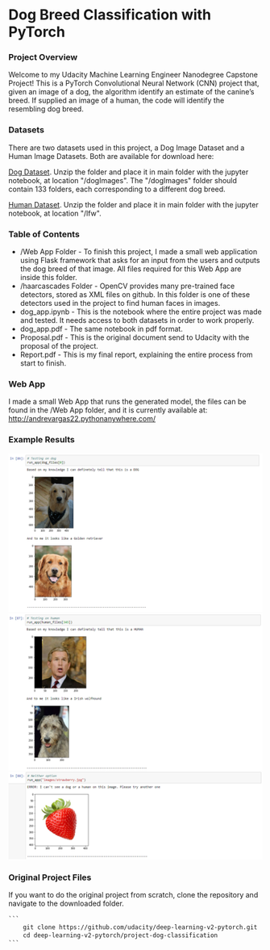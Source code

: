 # Dog Breed Classification with PyTorch

### Project Overview

Welcome to my Udacity Machine Learning Engineer Nanodegree Capstone Project! This is a PyTorch Convolutional Neural Network (CNN) project that, given an image of a dog, the algorithm identify an estimate of the canine’s breed.  If supplied an image of a human, the code will identify the resembling dog breed.  

### Datasets

There are two datasets used in this project, a Dog Image Dataset and a Human Image Datasets. Both are available for download here:

[Dog Dataset](https://s3-us-west-1.amazonaws.com/udacity-aind/dog-project/dogImages.zip). Unzip the folder and place it in main folder with the jupyter notebook, at location "/dogImages".  The "/dogImages" folder should contain 133 folders, each corresponding to a different dog breed.

[Human Dataset](http://vis-www.cs.umass.edu/lfw/lfw.tgz). Unzip the folder and place it in main folder with the jupyter notebook, at location "/lfw". 

### Table of Contents

* /Web App Folder - To finish this project, I made a small web application using Flask framework that asks for an input from the users and outputs the dog breed of that image. All files required for this Web App are inside this folder.
* /haarcascades Folder - OpenCV provides many pre-trained face detectors, stored as XML files on github. In this folder is one of these detectors used in the project to find human faces in images.
* dog_app.ipynb - This is the notebook where the entire project was made and tested. It needs access to both datasets in order to work properly.
* dog_app.pdf - The same notebook in pdf format.
* Proposal.pdf - This is the original document send to Udacity with the proposal of the project.
* Report.pdf - This is my final report, explaining the entire process from start to finish.

### Web App

I made a small Web App that runs the generated model, the files can be found in the /Web App folder, and it is currently available at: http://andrevargas22.pythonanywhere.com/

### Example Results

![alt text](https://github.com/andrevargas22/Dog_Breed_Classification/blob/main/img/dog_app_test.PNG)
![alt text](https://github.com/andrevargas22/Dog_Breed_Classification/blob/main/img/human_app_test.PNG)
![alt text](https://github.com/andrevargas22/Dog_Breed_Classification/blob/main/img/strawberryerror.PNG)

### Original Project Files

If you want to do the original project from scratch, clone the repository and navigate to the downloaded folder.

	```	
		git clone https://github.com/udacity/deep-learning-v2-pytorch.git
		cd deep-learning-v2-pytorch/project-dog-classification
	```
